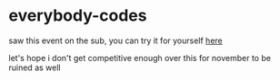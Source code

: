 # everybody-codes

saw this event on the sub, you can try it for yourself [here](https://everybody.codes/home)

let's hope i don't get competitive enough over this for november to be ruined as well

